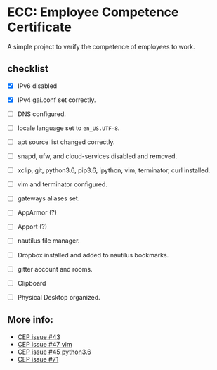 # ECC: Employee Competence Certificate

A simple project to verify the competence of employees to work.

## checklist

- [x] IPv6 disabled
- [x] IPv4 gai.conf set correctly.
- [ ] DNS configured.
- [ ] locale language set to `en_US.UTF-8`.
- [ ] apt source list changed correctly.
- [ ] snapd, ufw, and cloud-services disabled and removed.
- [ ] xclip, git, python3.6, pip3.6, ipython, vim, terminator, curl installed.
- [ ] vim and terminator configured.
- [ ] gateways aliases set.
- [ ] AppArmor (?)
- [ ] Apport (?)
- [ ] nautilus file manager.
- [ ] Dropbox installed and added to nautilus bookmarks.
- [ ] gitter account and rooms.
- [ ] Clipboard
- [ ] Physical Desktop organized.


## More info:

* [CEP issue #43](https://github.com/Carrene/CEP/issues/43)
* [CEP issue #47 vim](https://github.com/Carrene/CEP/issues/47)
* [CEP issue #45 python3.6](https://github.com/Carrene/CEP/issues/45)
* [CEP issue #71](https://github.com/Carrene/CEP/issues/71) 

